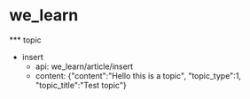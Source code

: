 # we_learn
*** topic
  * insert
    - api: we_learn/article/insert
    - content: {"content":"Hello this is a topic", "topic_type":1, "topic_title":"Test topic"}
